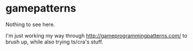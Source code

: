 # gamepatterns

Nothing to see here. 

I'm just working my way through http://gameprogrammingpatterns.com/ to brush up, while also trying ts/cra's stuff. 